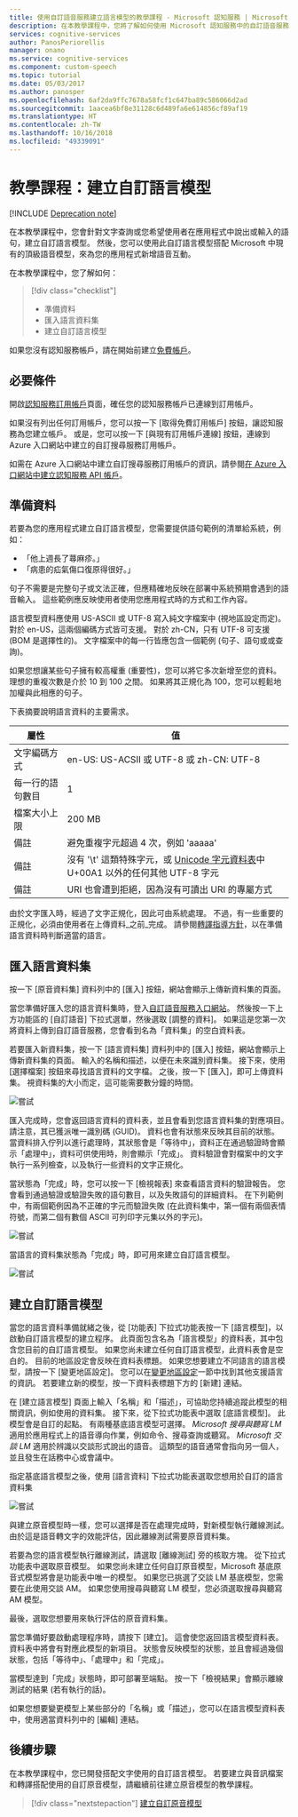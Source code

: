 ```yaml
---
title: 使用自訂語音服務建立語言模型的教學課程 - Microsoft 認知服務 | Microsoft Docs
description: 在本教學課程中，您將了解如何使用 Microsoft 認知服務中的自訂語音服務來建立語言模型。
services: cognitive-services
author: PanosPeriorellis
manager: onano
ms.service: cognitive-services
ms.component: custom-speech
ms.topic: tutorial
ms.date: 05/03/2017
ms.author: panosper
ms.openlocfilehash: 6af2da9ffc7678a58fcf1c647ba89c586066d2ad
ms.sourcegitcommit: 1aacea6bf8e31128c6d489fa6e614856cf89af19
ms.translationtype: HT
ms.contentlocale: zh-TW
ms.lasthandoff: 10/16/2018
ms.locfileid: "49339091"
---
```

# <a name="tutorial-create-a-custom-language-model"></a>教學課程：建立自訂語言模型

[!INCLUDE [Deprecation note](../../../../includes/cognitive-services-custom-speech-deprecation-note.md)]

在本教學課程中，您會針對文字查詢或您希望使用者在應用程式中說出或輸入的語句，建立自訂語言模型。 然後，您可以使用此自訂語言模型搭配 Microsoft 中現有的頂級語音模型，來為您的應用程式新增語音互動。

在本教學課程中，您了解如何：
> [!div class="checklist"]
> * 準備資料
> * 匯入語言資料集
> * 建立自訂語言模型

如果您沒有認知服務帳戶，請在開始前建立[免費帳戶](https://cris.ai)。

## <a name="prerequisites"></a>必要條件

開啟[認知服務訂用帳戶](https://cris.ai/Subscriptions)頁面，確任您的認知服務帳戶已連線到訂用帳戶。

如果沒有列出任何訂用帳戶，您可以按一下 [取得免費訂用帳戶] 按鈕，讓認知服務為您建立帳戶。 或是，您可以按一下 [與現有訂用帳戶連線] 按鈕，連線到 Azure 入口網站中建立的自訂搜尋服務訂用帳戶。

如需在 Azure 入口網站中建立自訂搜尋服務訂用帳戶的資訊，請參閱[在 Azure 入口網站中建立認知服務 API 帳戶](../../cognitive-services-apis-create-account.md)。

## <a name="prepare-the-data"></a>準備資料

若要為您的應用程式建立自訂語言模型，您需要提供語句範例的清單給系統，例如：

*   「他上週長了蕁麻疹。」
*   「病患的疝氣傷口復原得很好。」

句子不需要是完整句子或文法正確，但應精確地反映在部署中系統預期會遇到的語音輸入。 這些範例應反映使用者使用您應用程式時的方式和工作內容。

語言模型資料應使用 US-ASCII 或 UTF-8 寫入純文字檔案中 (視地區設定而定)。 對於 en-US，這兩個編碼方式皆可支援。 對於 zh-CN，只有 UTF-8 可支援 (BOM 是選擇性的)。 文字檔案中的每一行皆應包含一個範例 (句子、語句或或查詢)。

如果您想讓某些句子擁有較高權重 (重要性)，您可以將它多次新增至您的資料。 理想的重複次數是介於 10 到 100 之間。 如果將其正規化為 100，您可以輕鬆地加權與此相應的句子。

下表摘要說明語言資料的主要需求。

| 屬性 | 值 |
|----------|-------|
| 文字編碼方式 | en-US: US-ACSII 或 UTF-8 或 zh-CN: UTF-8|
| 每一行的語句數目 | 1 |
| 檔案大小上限 | 200 MB |
| 備註 | 避免重複字元超過 4 次，例如 'aaaaa'|
| 備註 | 沒有 '\t' 這類特殊字元，或 [Unicode 字元資料表](http://www.utf8-chartable.de/)中 U+00A1 以外的任何其他 UTF-8 字元|
| 備註 | URI 也會遭到拒絕，因為沒有可讀出 URI 的專屬方式|

由於文字匯入時，經過了文字正規化，因此可由系統處理。 不過，有一些重要的正規化，必須由使用者在上傳資料_之前_完成。 請參閱[轉譯指導方針](cognitive-services-custom-speech-transcription-guidelines.md)，以在準備語言資料時判斷適當的語言。

## <a name="import-the-language-data-set"></a>匯入語言資料集

按一下 [原音資料集] 資料列中的 [匯入] 按鈕，網站會顯示上傳新資料集的頁面。

當您準備好匯入您的語言資料集時，登入[自訂語音服務入口網站](https://cris.ai)。  然後按一下上方功能區的 [自訂語音] 下拉式選單，然後選取 [調整的資料]。 如果這是您第一次將資料上傳到自訂語音服務，您會看到名為「資料集」的空白資料表。

若要匯入新資料集，按一下 [語言資料集] 資料列中的 [匯入] 按鈕，網站會顯示上傳新資料集的頁面。 輸入的名稱和描述，以便在未來識別資料集。 接下來，使用 [選擇檔案] 按鈕來尋找語言資料的文字檔。 之後，按一下 [匯入]，即可上傳資料集。 視資料集的大小而定，這可能需要數分鐘的時間。

![嘗試](../../../media/cognitive-services/custom-speech-service/custom-speech-language-datasets-import.png)

匯入完成時，您會返回語言資料的資料表，並且會看到您語言資料集的對應項目。 請注意，其已獲派唯一識別碼 (GUID)。 資料也會有狀態來反映其目前的狀態。 當資料排入佇列以進行處理時，其狀態會是「等待中」，資料正在通過驗證時會顯示「處理中」，資料可供使用時，則會顯示「完成」。 資料驗證會對檔案中的文字執行一系列檢查，以及執行一些資料的文字正規化。

當狀態為「完成」時，您可以按一下 [檢視報表] 來查看語言資料的驗證報告。 您會看到通過驗證或驗證失敗的語句數目，以及失敗語句的詳細資料。 在下列範例中，有兩個範例因為不正確的字元而驗證失敗 (在此資料集中，第一個有兩個表情符號，而第二個有數個 ASCII 可列印字元集以外的字元)。

![嘗試](../../../media/cognitive-services/custom-speech-service/custom-speech-language-datasets-report.png)

當語言的資料集狀態為「完成」時，即可用來建立自訂語言模型。

![嘗試](../../../media/cognitive-services/custom-speech-service/custom-speech-language-datasets.png)

## <a name="create-a-custom-language-model"></a>建立自訂語言模型

當您的語言資料準備就緒之後，從 [功能表] 下拉式功能表按一下 [語言模型]，以啟動自訂語言模型的建立程序。 此頁面包含名為「語言模型」的資料表，其中包含您目前的自訂語言模型。 如果您尚未建立任何自訂語言模型，此資料表會是空白的。 目前的地區設定會反映在資料表標題。 如果您想要建立不同語言的語言模型，請按一下 [變更地區設定]。 您可以在[變更地區設定](cognitive-services-custom-speech-change-locale.md)一節中找到其他支援語言的資訊。 若要建立新的模型，按一下資料表標題下方的 [新建] 連結。

在 [建立語言模型] 頁面上輸入「名稱」和「描述」，可協助您持續追蹤此模型的相關資訊，例如使用的資料集。 接下來，從下拉式功能表中選取 [底語言模型]。 此模型會是自訂的起點。 有兩種基底語言模型可選擇。 _Microsoft 搜尋與聽寫 LM_ 適用於應用程式上的語音導向作業，例如命令、搜尋查詢或聽寫。 _Microsoft 交談 LM_ 適用於辨識以交談形式說出的語音。 這類型的語音通常會指向另一個人，並且發生在話務中心或會議中。

指定基底語言模型之後，使用 [語言資料] 下拉式功能表選取您想用於自訂的語言資料集

![嘗試](../../../media/cognitive-services/custom-speech-service/custom-speech-language-models-create2.png)

與建立原音模型時一樣，您可以選擇是否在處理完成時，對新模型執行離線測試。 由於這是語音轉文字的效能評估，因此離線測試需要原音資料集。

若要為您的語言模型執行離線測試，請選取 [離線測試] 旁的核取方塊。 從下拉式功能表中選取原音模型。 如果您尚未建立任何自訂原音模型，Microsoft 基底原音式模型將會是功能表中唯一的模型。 如果您已挑選了交談 LM 基底模型，您需要在此使用交談 AM。 如果您使用搜尋與聽寫 LM 模型，您必須選取搜尋與聽寫 AM 模型。

最後，選取您想要用來執行評估的原音資料集。

當您準備好要啟動處理程序時，請按下 [建立]。 這會使您返回語言模型資料表。 資料表中將會有對應此模型的新項目。 狀態會反映模型的狀態，並且會經過幾個狀態，包括「等待中」、「處理中」和「完成」。

當模型達到「完成」狀態時，即可部署至端點。 按一下「檢視結果」會顯示離線測試的結果 (若有執行的話)。

如果您想要變更模型上某些部分的「名稱」或「描述」，您可以在語言模型資料表中，使用適當資料列中的 [編輯] 連結。

## <a name="next-steps"></a>後續步驟

在本教學課程中，您已開發搭配文字使用的自訂語言模型。 若要建立與音訊檔案和轉譯搭配使用的自訂原音模型，請繼續前往建立原音模型的教學課程。

> [!div class="nextstepaction"]
> [建立自訂原音模型](cognitive-services-custom-speech-create-acoustic-model.md)

